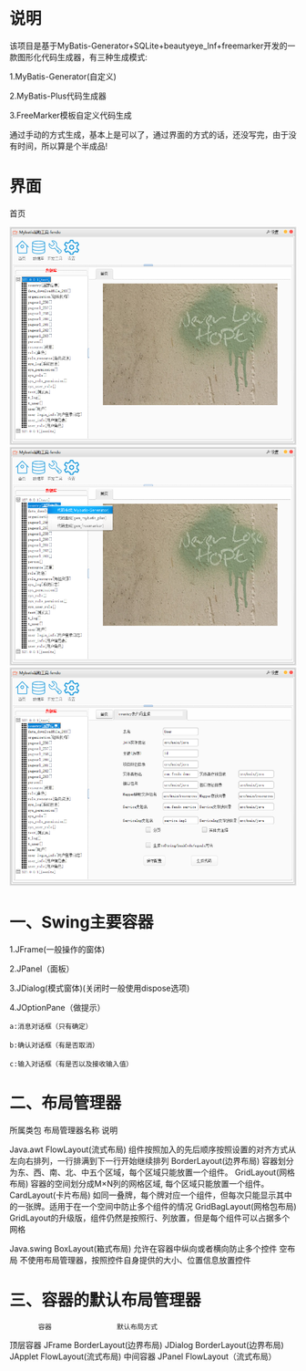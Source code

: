 # 说明

该项目是基于MyBatis-Generator+SQLite+beautyeye_lnf+freemarker开发的一款图形化代码生成器，有三种生成模式:

1.MyBatis-Generator(自定义)

2.MyBatis-Plus代码生成器

3.FreeMarker模板自定义代码生成

通过手动的方式生成，基本上是可以了，通过界面的方式的话，还没写完，由于没有时间，所以算是个半成品!


# 界面

首页

![alt text](/images/1.png "首页")
![alt text](/images/2.png "首页")
![alt text](/images/3.png "首页")

# 一、Swing主要容器

1.JFrame(一般操作的窗体)

2.JPanel（面板）

3.JDialog(模式窗体)(关闭时一般使用dispose选项)

4.JOptionPane（做提示）

	a:消息对话框（只有确定）

	b:确认对话框（有是否取消）

	c:输入对话框（有是否以及接收输入值）
   
   
# 二、布局管理器

所属类包 			   布局管理器名称  		             说明

Java.awt        FlowLayout(流式布局)      组件按照加入的先后顺序按照设置的对齐方式从左向右排列，一行排满到下一行开始继续排列
                BorderLayout(边界布局)    容器划分为东、西、南、北、中五个区域，每个区域只能放置一个组件。
			    GridLayout(网格布局)      容器的空间划分成M×N列的网格区域, 每个区域只能放置一个组件。
			    CardLayout(卡片布局)      如同一叠牌，每个牌对应一个组件，但每次只能显示其中的一张牌。适用于在一个空间中防止多个组件的情况
			    GridBagLayout(网格包布局)  GridLayout的升级版，组件仍然是按照行、列放置，但是每个组件可以占据多个网格
			    
Java.swing      BoxLayout(箱式布局)		 允许在容器中纵向或者横向防止多个控件
			          空布局				            不使用布局管理器，按照控件自身提供的大小、位置信息放置控件	    
			 			    
# 三、容器的默认布局管理器

		   容器			     默认布局方式

顶层容器   JFrame     BorderLayout(边界布局)
	      JDialog    BorderLayout(边界布局)
	      JApplet    FlowLayout(流式布局)
中间容器   JPanel     FlowLayout（流式布局）